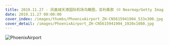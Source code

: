 ```yaml
---
title: 2019.11.27 - 凤凰城天港国际机场鸟瞰图，亚利桑那 (© Nearmap/Getty Images)
date: 2019.11.27 00:00:00
cover_index: /images/thumbs/PhoenixAirport_ZH-CN5615941904_533x300.jpg
cover_detail: /images/PhoenixAirport_ZH-CN5615941904_1920x1080.jpg
---
```


![PhoenixAirport](/images/PhoenixAirport_ZH-CN5615941904_1920x1080.jpg)

